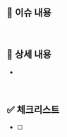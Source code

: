 ## 📄 이슈 내용
<!--- 기능에 대한 요약 설명을 작성해 주세요. -->
> 

</br>

## 📝 상세 내용
<!--- 기능 추가와 관련된 상세 내용을 작성해 주세요. -->
- 

</br>

## ✅ 체크리스트
- [ ] 

</br>
